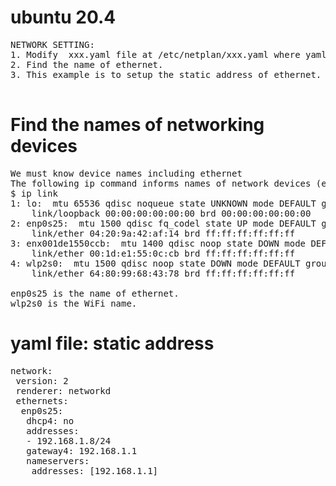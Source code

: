 # ubuntu 20.4

<pre>
NETWORK SETTING:
1. Modify  xxx.yaml file at /etc/netplan/xxx.yaml where yaml file is indent sensitive.
2. Find the name of ethernet.
3. This example is to setup the static address of ethernet.

</pre>
# Find the names of networking devices
<pre>
We must know device names including ethernet
The following ip command informs names of network devices (ethernet, wifi)
$ ip link
1: lo: <LOOPBACK,UP,LOWER_UP> mtu 65536 qdisc noqueue state UNKNOWN mode DEFAULT group default qlen 1000
    link/loopback 00:00:00:00:00:00 brd 00:00:00:00:00:00
2: enp0s25: <BROADCAST,MULTICAST,UP,LOWER_UP> mtu 1500 qdisc fq_codel state UP mode DEFAULT group default qlen 1000
    link/ether 04:20:9a:42:af:14 brd ff:ff:ff:ff:ff:ff
3: enx001de1550ccb: <NOARP> mtu 1400 qdisc noop state DOWN mode DEFAULT group default qlen 20
    link/ether 00:1d:e1:55:0c:cb brd ff:ff:ff:ff:ff:ff
4: wlp2s0: <BROADCAST,MULTICAST> mtu 1500 qdisc noop state DOWN mode DEFAULT group default qlen 1000
    link/ether 64:80:99:68:43:78 brd ff:ff:ff:ff:ff:ff

enp0s25 is the name of ethernet.
wlp2s0 is the WiFi name.
</pre>

# yaml file: static address
<pre>
network:
 version: 2
 renderer: networkd
 ethernets:
  enp0s25:
   dhcp4: no
   addresses:
   - 192.168.1.8/24
   gateway4: 192.168.1.1
   nameservers:
    addresses: [192.168.1.1]
</pre>    

